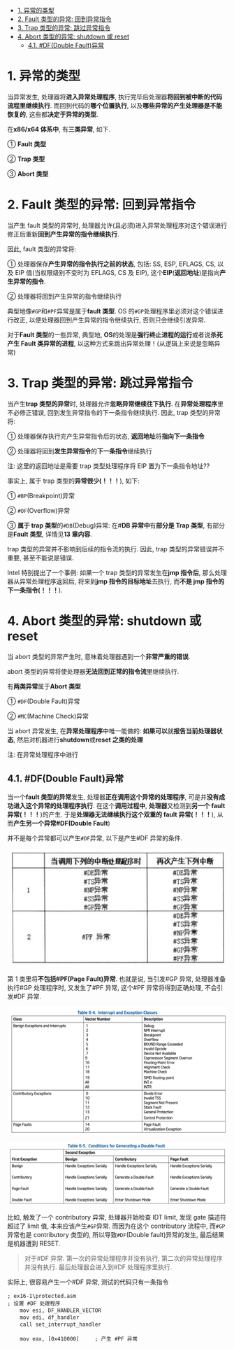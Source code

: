 
<!-- @import "[TOC]" {cmd="toc" depthFrom=1 depthTo=6 orderedList=false} -->

<!-- code_chunk_output -->

- [1. 异常的类型](#1-异常的类型)
- [2. Fault 类型的异常: 回到异常指令](#2-fault-类型的异常-回到异常指令)
- [3. Trap 类型的异常: 跳过异常指令](#3-trap-类型的异常-跳过异常指令)
- [4. Abort 类型的异常: shutdown 或 reset](#4-abort-类型的异常-shutdown-或-reset)
  - [4.1. #DF(Double Fault)异常](#41-dfdouble-fault异常)

<!-- /code_chunk_output -->

# 1. 异常的类型

当异常发生, 处理器将**进入异常处理程序**, 执行完毕后处理器**将回到被中断的代码流程里继续执行**. 而回到代码的**哪个位置执行**, 以及**哪些异常的产生处理器是不能恢复的**, 这些都**决定于异常的类型**.

在**x86/x64 体系中**, 有**三类异常**, 如下.

① **Fault 类型**

② **Trap 类型**

③ **Abort 类型**

# 2. Fault 类型的异常: 回到异常指令

当产生 fault 类型的异常时, 处理器允许(且必须)进入异常处理程序对这个错误进行修正后重新**回到产生异常的指令继续执行**.

因此, fault 类型的异常将:

① 处理器保存**产生异常的指令执行之前的状态**, 包括: SS, ESP, EFLAGS, CS, 以及 EIP 值(当权限级别不变时为 EFLAGS, CS 及 EIP), 这个**EIP**(**返回地址**)是指向**产生异常的指令**.

② 处理器将回到产生异常的指令继续执行

典型地像`#GP`和`#PF`异常是属于**fault 类型**. OS 的`#GP`处理程序里必须对这个错误进行改正, 以便处理器回到产生异常的指令继续执行, 否则只会继续引发异常.

对于**Fault 类型**的一些异常, 典型地, **OS**的处理是**强行终止进程的运行**或者说**杀死产生 Fault 类异常的进程**, 以这种方式来跳出异常处理！(从逻辑上来说是忽略异常)

# 3. Trap 类型的异常: 跳过异常指令

当产生**trap 类型的异常**时, 处理器允许**忽略异常继续往下执行**. 在**异常处理程序**里不必修正错误, 回到发生异常指令的下一条指令继续执行. 因此, trap 类型的异常将:

① 处理器保存执行完产生异常指令后的状态, **返回地址**将**指向下一条指令**

② 处理器将回到**发生异常指令**的**下一条指令**继续执行

注: 这里的返回地址是需要 trap 类型处理程序将 EIP 置为下一条指令地址??

事实上, 属于 trap 类型的**异常很少(！！！**), 如下:

① `#BP`(Breakpoint)异常

② `#OF`(Overflow)异常

③ **属于 trap 类型**的`#DB`(Debug)异常: 在\#**DB 异常中**有**部分是 Trap 类型**, 有部分是**Fault 类型**, 详情见**13 章内容**.

trap 类型的异常并不影响到后续的指令流的执行. 因此, trap 类型的异常错误并不重要, 甚至不能说是错误.

Intel 特别提出了一个事例: 如果一个 trap 类型的异常发生在**jmp 指令后**, 那么处理器从异常处理程序返回后, 将来到**jmp 指令的目标地址**去执行, 而**不是 jmp 指令的下一条指令(！！！**).

# 4. Abort 类型的异常: shutdown 或 reset

当 abort 类型的异常产生时, 意味着处理器遇到一个**非常严重的错误**.

abort 类型的异常将使处理器**无法回到正常的指令流**里继续执行.

有**两类异常**属于**Abort 类型**

① `#DF`(Double Fault)异常

② `#MC`(Machine Check)异常

当 abort 异常发生, 在**异常处理程序**中唯一能做的: **如果可以**就**报告当前处理器状态**, 然后对机器进行**shutdown**或**reset 之类的处理**

注: 在异常处理程序中进行

## 4.1. #DF(Double Fault)异常

当一个**fault 类型的异常**发生, 处理器**正在调用这个异常的处理程序**, 可是并**没有成功进入这个异常的处理程序执行**. 在这个**调用过程中**, **处理器**又检测到**另一个 fault 异常(！！！**)的产生. 于是**处理器无法继续执行这个双重的 fault 异常(！！！**), 从而**产生另一个异常\#DF(Double Fault**)

并不是每个异常都可以产生`#DF`异常, 以下是产生\#DF 异常的条件.

![config](./images/4.png)

第 1 类里将**不包括\#PF(Page Fault)异常**. 也就是说, 当引发\#GP 异常, 处理器准备执行\#GP 处理程序时, 又发生了\#PF 异常, 这个\#PF 异常将得到正确处理, 不会引发\#DF 异常.

![2021-06-08-23-00-54.png](./images/2021-06-08-23-00-54.png)

![2021-06-08-23-01-08.png](./images/2021-06-08-23-01-08.png)

比如, 触发了一个 contributory 异常, 处理器开始检查 IDT limit, 发现 gate 描述符超过了 limit 值, 本来应该产生`#GP`异常. 而因为在这个 contributory 流程中, 而`#GP`异常也是 contributory 类型的, 所以导致`#DF`(Double fault)异常的发生, 最后结果是机器遭到 RESET.

>对于\#DF 异常. 第一次的异常处理程序并没有执行, 第二次的异常处理程序并没有执行. 最后处理器会进入到\#DF 处理程序里执行.

实际上, 很容易产生一个\#DF 异常, 测试的代码只有一条指令

```x86asm
; ex16-1\protected.asm
; 设置 #DF 处理程序
    mov esi, DF_HANDLER_VECTOR
    mov edi, df_handler
    call set_interrupt_handler

    mov eax, [0x410000]     ; 产生 #PF 异常